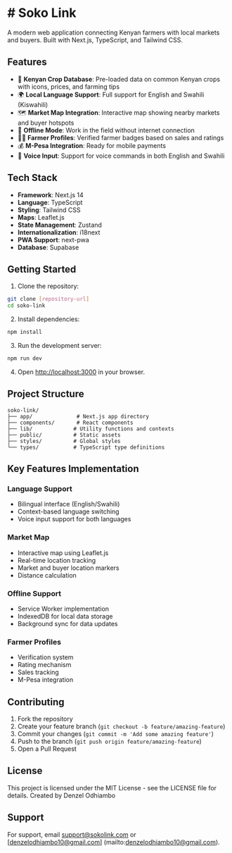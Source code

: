 # # Soko Link

A modern web application connecting Kenyan farmers with local markets and buyers. Built with Next.js, TypeScript, and Tailwind CSS.

## Features

- 🌾 **Kenyan Crop Database**: Pre-loaded data on common Kenyan crops with icons, prices, and farming tips
- 🌍 **Local Language Support**: Full support for English and Swahili (Kiswahili)
- 🗺️ **Market Map Integration**: Interactive map showing nearby markets and buyer hotspots
- 📱 **Offline Mode**: Work in the field without internet connection
- 👨‍🌾 **Farmer Profiles**: Verified farmer badges based on sales and ratings
- 💰 **M-Pesa Integration**: Ready for mobile payments
- 🎤 **Voice Input**: Support for voice commands in both English and Swahili

## Tech Stack

- **Framework**: Next.js 14
- **Language**: TypeScript
- **Styling**: Tailwind CSS
- **Maps**: Leaflet.js
- **State Management**: Zustand
- **Internationalization**: i18next
- **PWA Support**: next-pwa
- **Database**: Supabase

## Getting Started

1. Clone the repository:
```bash
git clone [repository-url]
cd soko-link
```

2. Install dependencies:
```bash
npm install
```

3. Run the development server:
```bash
npm run dev
```

4. Open [http://localhost:3000](http://localhost:3002/) in your browser.

## Project Structure

```
soko-link/
├── app/              # Next.js app directory
├── components/       # React components
├── lib/             # Utility functions and contexts
├── public/          # Static assets
├── styles/          # Global styles
└── types/           # TypeScript type definitions
```

## Key Features Implementation

### Language Support
- Bilingual interface (English/Swahili)
- Context-based language switching
- Voice input support for both languages

### Market Map
- Interactive map using Leaflet.js
- Real-time location tracking
- Market and buyer location markers
- Distance calculation

### Offline Support
- Service Worker implementation
- IndexedDB for local data storage
- Background sync for data updates

### Farmer Profiles
- Verification system
- Rating mechanism
- Sales tracking
- M-Pesa integration

## Contributing

1. Fork the repository
2. Create your feature branch (`git checkout -b feature/amazing-feature`)
3. Commit your changes (`git commit -m 'Add some amazing feature'`)
4. Push to the branch (`git push origin feature/amazing-feature`)
5. Open a Pull Request

## License

This project is licensed under the MIT License - see the LICENSE file for details.
Created by Denzel Odhiambo

## Support

For support, email [support@sokolink.com](mailto:support@sokolink.com) or [denzelodhiambo10@gmail.com] (mailto:denzelodhiambo10@gmail.com).
